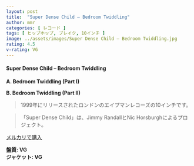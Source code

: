 ```yaml
---
layout: post
title:  "Super Dense Child – Bedroom Twiddling"
author: mmr
categories: [ レコード ]
tags: [ ヒップホップ, ブレイク, 10インチ ]
image: ../assets/images/Super Dense Child – Bedroom Twiddling.jpg
rating: 4.5
v-rating: VG
---
```


#### Super Dense Child – Bedroom Twiddling

**A. Bedroom Twiddling (Part I)**

**B. Bedroom Twiddling (Part II)**

> 1999年にリリースされたロンドンのエイプマンレコーズの10インチです。

> 「Super Dense Child」は、Jimmy RandallとNic Horsburghによるプロジェクト。



[メルカリで購入](https://jp.mercari.com/item/m41293882699)


<div class="mt-4 mb-4 d-flex align-items-center">
<strong class="mr-1">盤質: VG</strong>
</div>
<div class="mt-4 mb-4 d-flex align-items-center">
<strong class="mr-1">ジャケット: VG</strong>
</div>